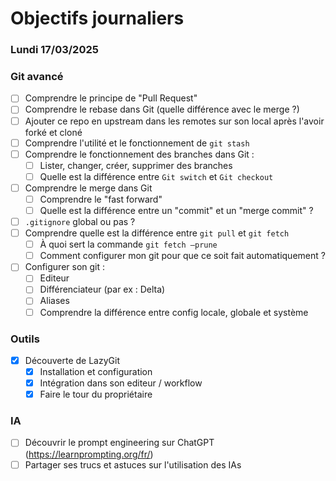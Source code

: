 # Objectifs journaliers

### Lundi 17/03/2025

### Git avancé

- [ ] Comprendre le principe de "Pull Request"
- [ ] Comprendre le rebase dans Git (quelle différence avec le merge ?)
- [ ] Ajouter ce repo en upstream dans les remotes sur son local après l'avoir forké et cloné
- [ ] Comprendre l'utilité et le fonctionnement de `git stash`
- [ ] Comprendre le fonctionnement des branches dans Git :
    - [ ] Lister, changer, créer, supprimer des branches
    - [ ] Quelle est la différence entre `Git switch` et `Git checkout`
- [ ] Comprendre le merge dans Git
    - [ ] Comprendre le "fast forward"
    - [ ] Quelle est la différence entre un "commit" et un "merge commit" ?
- [ ] `.gitignore` global ou pas ?
- [ ] Comprendre quelle est la différence entre `git pull` et `git fetch`
    - [ ] À quoi sert la commande `git fetch —prune`
    - [ ] Comment configurer mon git pour que ce soit fait automatiquement ?
- [ ] Configurer son git : 
  - [ ] Editeur 
  - [ ] Différenciateur (par ex : Delta) 
  - [ ] Aliases 
  - [ ] Comprendre la différence entre config locale, globale et système

### Outils

- [x] Découverte de LazyGit
  - [x] Installation et configuration
  - [x] Intégration dans son editeur / workflow
  - [x] Faire le tour du propriétaire

### IA

- [ ] Découvrir le prompt engineering sur ChatGPT (https://learnprompting.org/fr/)
- [ ] Partager ses trucs et astuces sur l'utilisation des IAs
